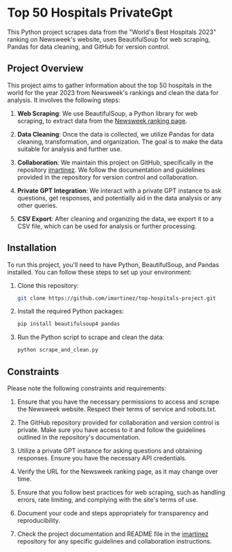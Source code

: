 
# Top 50 Hospitals PrivateGpt

This Python project scrapes data from the "World's Best Hospitals 2023" ranking on Newsweek's website, uses BeautifulSoup for web scraping, Pandas for data cleaning, and GitHub for version control.

## Project Overview

This project aims to gather information about the top 50 hospitals in the world for the year 2023 from Newsweek's rankings and clean the data for analysis. It involves the following steps:

1. **Web Scraping**: We use BeautifulSoup, a Python library for web scraping, to extract data from the [Newsweek ranking page](https://www.newsweek.com/rankings/worlds-best-hospitals-2023).

2. **Data Cleaning**: Once the data is collected, we utilize Pandas for data cleaning, transformation, and organization. The goal is to make the data suitable for analysis and further use.

3. **Collaboration**: We maintain this project on GitHub, specifically in the repository [imartinez](https://github.com/imartinez). We follow the documentation and guidelines provided in the repository for version control and collaboration.

4. **Private GPT Integration**: We interact with a private GPT instance to ask questions, get responses, and potentially aid in the data analysis or any other queries.


5. **CSV Export**: After cleaning and organizing the data, we export it to a CSV file, which can be used for analysis or further processing.

## Installation

To run this project, you'll need to have Python, BeautifulSoup, and Pandas installed. You can follow these steps to set up your environment:

1. Clone this repository:

   ```bash
   git clone https://github.com/imartinez/top-hospitals-project.git
   ```

2. Install the required Python packages:

   ```bash
   pip install beautifulsoup4 pandas
   ```

3. Run the Python script to scrape and clean the data:

   ```bash
   python scrape_and_clean.py
   ```

## Constraints

Please note the following constraints and requirements:

1. Ensure that you have the necessary permissions to access and scrape the Newsweek website. Respect their terms of service and robots.txt.

2. The GitHub repository provided for collaboration and version control is private. Make sure you have access to it and follow the guidelines outlined in the repository's documentation.

3. Utilize a private GPT instance for asking questions and obtaining responses. Ensure you have the necessary API credentials.

4. Verify the URL for the Newsweek ranking page, as it may change over time.

5. Ensure that you follow best practices for web scraping, such as handling errors, rate limiting, and complying with the site's terms of use.

6. Document your code and steps appropriately for transparency and reproducibility.

7. Check the project documentation and README file in the [imartinez](https://github.com/imartinez) repository for any specific guidelines and collaboration instructions.
